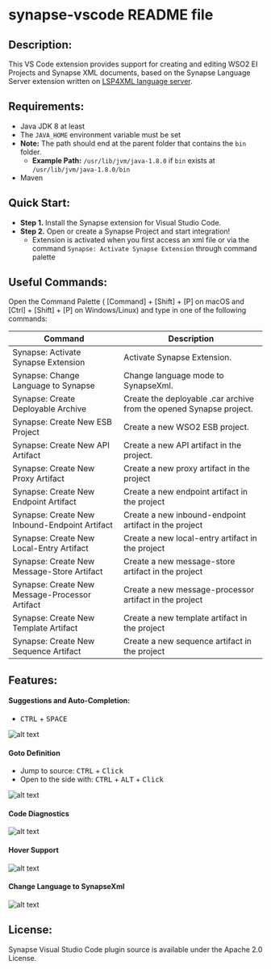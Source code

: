 # synapse-vscode README file

## Description:
This VS Code extension provides support for creating and editing WSO2 EI Projects and Synapse XML documents, based on the Synapse Language Server extension written on [LSP4XML language server](https://github.com/angelozerr/lsp4xml). 

## Requirements:
- Java JDK 8 at least
- The `JAVA_HOME` environment variable must be set
- **Note:** The path should end at the parent folder that contains the `bin `folder.
    - **Example Path:** `/usr/lib/jvm/java-1.8.0` if `bin` exists at `/usr/lib/jvm/java-1.8.0/bin`
- Maven

## Quick Start:
- **Step 1.** Install the Synapse extension for Visual Studio Code.
- **Step 2.** Open or create a Synapse Project and start integration!
    - Extension is activated when you first access an xml file or via the command `Synapse: Activate Synapse Extension` through command palette


## Useful Commands:
Open the Command Palette ( [Command] + [Shift] + [P] on macOS and [Ctrl] + [Shift] + [P] on Windows/Linux) and type in one of the following commands:

| Command  | Description |
| ------------- | ------------- | 
| Synapse: Activate Synapse Extension  |  Activate Synapse Extension.| 
| Synapse: Change Language to Synapse  | Change language mode to SynapseXml. | 
| Synapse: Create Deployable Archive  | Create the deployable .car archive from the opened Synapse project.  | 
| Synapse: Create New ESB Project  | Create a new WSO2 ESB project.  | 
| Synapse: Create New API Artifact  | Create a new API artifact in the project.  | 
| Synapse: Create New Proxy Artifact | Create a new proxy artifact in the project  | 
| Synapse: Create New Endpoint Artifact | Create a new endpoint artifact in the project  | 
| Synapse: Create New Inbound-Endpoint Artifact | Create a new inbound-endpoint artifact in the project  | 
| Synapse: Create New Local-Entry Artifact | Create a new local-entry artifact in the project  | 
| Synapse: Create New Message-Store Artifact | Create a new message-store artifact in the project  | 
| Synapse: Create New Message-Processor Artifact | Create a new message-processor artifact in the project  | 
| Synapse: Create New Template Artifact | Create a new template artifact in the project  | 
| Synapse: Create New Sequence Artifact | Create a new sequence artifact in the project  | 


## Features:

#### Suggestions and Auto-Completion: 
* <kbd>CTRL</kbd> + <kbd>SPACE</kbd>

![alt text](./docs/autoCompletionSnippets.gif "Auto Completion")

#### Goto Definition 
* Jump to source: <kbd>CTRL</kbd> + <kbd>Click</kbd>    
* Open to the side with: <kbd>CTRL</kbd> + <kbd>ALT</kbd> + <kbd>Click</kbd>

![alt text](./docs/gotoDefinition.gif "Go to Definition")

#### Code Diagnostics
![alt text](./docs/diagnostic.gif "Diagnostics")

#### Hover Support
![alt text](./docs/hover1.gif "Hover")

<!-- #### Automatic Node Intentation
![indentation]()

#### Code Formatting
![formatting]() -->

#### Change Language to SynapseXml
![alt text](./docs/changeLang.gif?raw=true "Change Language to Synapse")

## License:

Synapse Visual Studio Code plugin source is available under the Apache 2.0 License.
